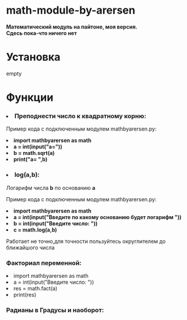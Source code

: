# math-module-by-arersen
<html>
<b>Математический модуль на пайтоне, моя версия. </br>
Сдесь пока-что ничего нет</b>

<h1> Установка</h1>
<p>empty</p>

<h1>Функции</h1>

<h3><Li>Преподнести число к квадратному корню:</li></h3>
<p> Пример кода с подключенным модулем mathbyarersen.py:</p>
<b class="li1"><li> import mathbyarersen as math</li>
<li> a = int(input("a="))</li>
<li> b = math.sqrt(a)</li>
<li> print("a= ",b)</li></b>

<h3><li>log(a,b):</li></h3>
  Логарифм числа <b>b</b> по основанию <b>a</b>
  <p> Пример кода с подключенным модулем mathbyarersen.py:</p>
    <b><li>import mathbyarersen as math</li>
    <li>a = int(input("Введите по какому основанию будет логарифм "))</li>
    <li>b = int(input("Введите число: "))</li>
    <li>c = math.log(a,b)</li></b>
    <p>Работает не точно,для точности пользуйтесь округлителем до ближайшого числа</p>
    </html>
<h3> Факториал переменной:</h3>

<li>import mathbyarersen as math</li>
<li>a = int(input("Введите число: "))</li>
<li>res = math.fact(a)</li>
<li>print(res)</li>

### Радианы в Градусы и наоборот:



